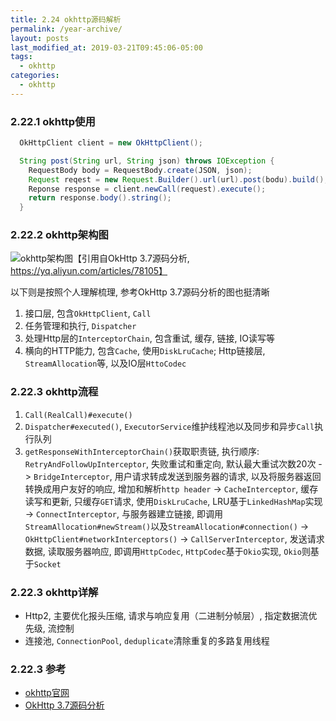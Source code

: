 ```yaml
---
title: 2.24 okhttp源码解析
permalink: /year-archive/
layout: posts
last_modified_at: 2019-03-21T09:45:06-05:00
tags:
  - okhttp
categories:
  - okhttp
---
```


### 2.22.1 okhttp使用
```java
  OkHttpClient client = new OkHttpClient();

  String post(String url, String json) throws IOException {
    RequestBody body = RequestBody.create(JSON, json);
    Request reqest = new Request.Builder().url(url).post(bodu).build();
    Reponse response = client.newCall(request).execute();
    return response.body().string();
  }
```

### 2.22.2 okhttp架构图
![okhttp架构图](http://ata2-img.cn-hangzhou.img-pub.aliyun-inc.com/f6e2ac304ee22891eca4ad1218602044.png)【引用自OkHttp 3.7源码分析, https://yq.aliyun.com/articles/78105】

以下则是按照个人理解梳理, 参考OkHttp 3.7源码分析的图也挺清晰
1. 接口层, 包含`OkHttpClient`, `Call`
2. 任务管理和执行, `Dispatcher`
3. 处理Http层的`InterceptorChain`, 包含重试, 缓存, 链接, IO读写等
4. 横向的HTTP能力, 包含`Cache`, 使用`DiskLruCache`; Http链接层, `StreamAllocation`等, 以及IO层`HttoCodec`

### 2.22.3 okhttp流程
1. `Call(RealCall)#execute()`
2. `Dispatcher#executed()`, `ExecutorService`维护线程池以及同步和异步`Call`执行队列
3. `getResponseWithInterceptorChain()`获取职责链, 执行顺序: `RetryAndFollowUpInterceptor`, 失败重试和重定向, 默认最大重试次数20次 -> `BridgeInterceptor`, 用户请求转成发送到服务器的请求, 以及将服务器返回转换成用户友好的响应, 增加和解析`http header` -> `CacheInterceptor`, 缓存读写和更新, 只缓存`GET`请求, 使用`DiskLruCache`, LRU基于`LinkedHashMap`实现 -> `ConnectInterceptor`, 与服务器建立链接, 即调用`StreamAllocation#newStream()`以及`StreamAllocation#connection()` -> `OkHttpClient#networkInterceptors()` -> `CallServerInterceptor`, 发送请求数据, 读取服务器响应, 即调用`HttpCodec`, `HttpCodec`基于`Okio`实现, `Okio`则基于`Socket`

### 2.22.3 okhttp详解
- Http2, 主要优化报头压缩, 请求与响应复用（二进制分帧层）, 指定数据流优先级, 流控制
- 连接池, `ConnectionPool`, `deduplicate`清除重复的多路复用线程


### 2.22.3 参考
- [okhttp官网](https://square.github.io/okhttp/)
- [OkHttp 3.7源码分析](https://yq.aliyun.com/articles/78105)
